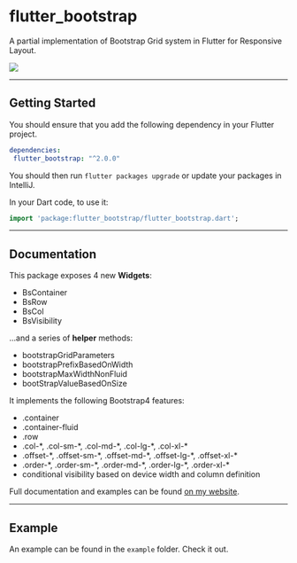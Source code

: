 # flutter_bootstrap

A partial implementation of Bootstrap Grid system in Flutter for Responsive Layout.

![](flutter_bootstrap.gif)


---
## Getting Started

You should ensure that you add the following dependency in your Flutter project.

```yaml
dependencies:
 flutter_bootstrap: "^2.0.0"
```

You should then run `flutter packages upgrade` or update your packages in IntelliJ.

In your Dart code, to use it:
```dart
import 'package:flutter_bootstrap/flutter_bootstrap.dart';
```
---
## Documentation

This package exposes 4 new **Widgets**:

* BsContainer
* BsRow
* BsCol
* BsVisibility

...and a series of **helper** methods:

* bootstrapGridParameters
* bootstrapPrefixBasedOnWidth
* bootstrapMaxWidthNonFluid
* bootStrapValueBasedOnSize

It implements the following Bootstrap4 features:

* .container
* .container-fluid
* .row
* .col-\*, .col-sm-\*, .col-md-\*, .col-lg-\*, .col-xl-\*
* .offset-\*, .offset-sm-\*, .offset-md-\*, .offset-lg-\*, .offset-xl-\*
* .order-\*, .order-sm-\*, .order-md-\*, .order-lg-\*, .order-xl-\*
* conditional visibility based on device width and column definition

Full documentation and examples can be found <a href="https://www.didierboelens.com/2020/05/responsive-bootstrap-like-solution/" target="_blank">on my website</a>.

---
## Example

An example can be found in the `example` folder.  Check it out.